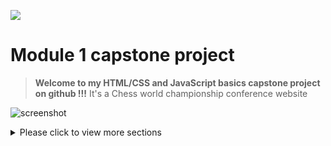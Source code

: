 ![](https://img.shields.io/badge/Microverse-blueviolet)

# Module 1 capstone project

> **Welcome to my HTML/CSS and JavaScript basics capstone project on github !!!**
> It's a Chess world championship conference website

![screenshot](resources/app-screenshot-hello-section.png)

<details>
  <summary>Please click to view more sections</summary>

## Built With

- HTML
- CSS
- Javascript

## Live Demo

[Live Link]()

## Authors

👤 **Soufiane Boursen**

- GitHub: [@Sboursen](https://github.com/Sboursen)
- Twitter: [@sboursen_dev](https://twitter.com/sboursen_dev)
- LinkedIn: [LinkedIn](https://linkedin.com/in/sboursen)

## Contributors

> Many thanks to these amazing people who helped me
> complete this project 🙏🙏🙏

👤 **A**

- GitHub: [@A](https://github.com/A)
- Twitter: [@A](https://twitter.com/A)
- LinkedIn: [A](https://linkedin.com/in/A)

👤 **A**

- GitHub: [@A](https://github.com/A)
- Twitter: [@A](https://twitter.com/A)
- LinkedIn: [A](https://linkedin.com/in/A)

## Show your support

Give a ⭐️ if you like my portfolio!

## 📝 License

This project is [MIT](./MIT.md) licensed.

## Acknowledgements

Original design idea by [Cindy Shin in Behance](https://www.behance.net/adagio07)
